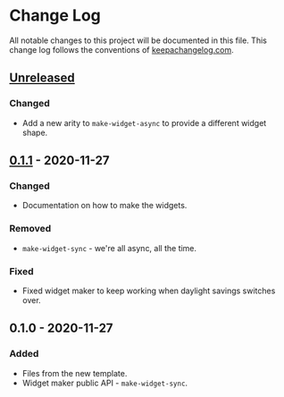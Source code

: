 # Change Log
All notable changes to this project will be documented in this file. This change log follows the conventions of [keepachangelog.com](http://keepachangelog.com/).

## [Unreleased]
### Changed
- Add a new arity to `make-widget-async` to provide a different widget shape.

## [0.1.1] - 2020-11-27
### Changed
- Documentation on how to make the widgets.

### Removed
- `make-widget-sync` - we're all async, all the time.

### Fixed
- Fixed widget maker to keep working when daylight savings switches over.

## 0.1.0 - 2020-11-27
### Added
- Files from the new template.
- Widget maker public API - `make-widget-sync`.

[Unreleased]: https://github.com/your-name/require-issue/compare/0.1.1...HEAD
[0.1.1]: https://github.com/your-name/require-issue/compare/0.1.0...0.1.1
